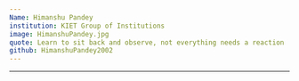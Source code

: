 ```yaml
---
Name: Himanshu Pandey
institution: KIET Group of Institutions
image: HimanshuPandey.jpg
quote: Learn to sit back and observe, not everything needs a reaction
github: HimanshuPandey2002
---
```

---
